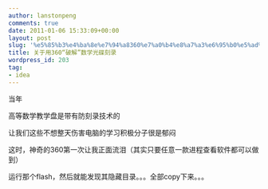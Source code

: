 ```yaml
---
author: lanstonpeng
comments: true
date: 2011-01-06 15:33:09+00:00
layout: post
slug: '%e5%85%b3%e4%ba%8e%e7%94%a8360%e7%a0%b4%e8%a7%a3%e6%95%b0%e5%ad%a6%e5%85%89%e7%a2%9f%e5%88%bb%e5%bd%95'
title: 关于用360“破解”数学光碟刻录
wordpress_id: 203
tag:
- idea
---
```


当年

高等数学教学盘是带有防刻录技术的

让我们这些不想整天伤害电脑的学习积极分子很是郁闷

这时，神奇的360第一次让我正面流泪（其实只要任意一款进程查看软件都可以做到）

运行那个flash，然后就能发现其隐藏目录。。。全部copy下来。。。
